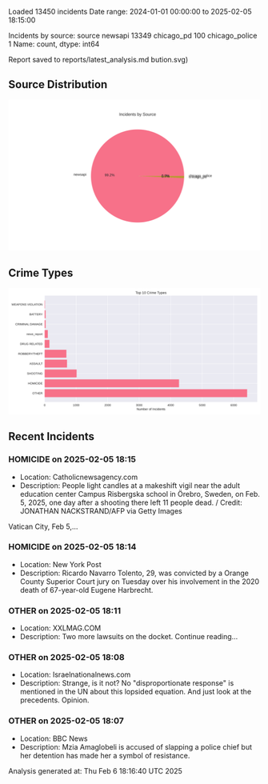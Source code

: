 
Loaded 13450 incidents
Date range: 2024-01-01 00:00:00 to 2025-02-05 18:15:00

Incidents by source:
source
newsapi           13349
chicago_pd          100
chicago_police        1
Name: count, dtype: int64

Report saved to reports/latest_analysis.md
bution.svg)

## Source Distribution
![Source Distribution](images/source_distribution.svg)

## Crime Types
![Crime Types](images/crime_types.svg)

## Recent Incidents

### HOMICIDE on 2025-02-05 18:15
- Location: Catholicnewsagency.com
- Description: People light candles at a makeshift vigil near the adult education center Campus Risbergska school in Örebro, Sweden, on Feb. 5, 2025, one day after a shooting there left 11 people dead. / Credit: JONATHAN NACKSTRAND/AFP via Getty Images

Vatican City, Feb 5,…


### HOMICIDE on 2025-02-05 18:14
- Location: New York Post
- Description: Ricardo Navarro Tolento, 29, was convicted by a Orange County Superior Court jury on Tuesday over his involvement in the 2020 death of 67-year-old Eugene Harbrecht.


### OTHER on 2025-02-05 18:11
- Location: XXLMAG.COM
- Description: Two more lawsuits on the docket. Continue reading…


### OTHER on 2025-02-05 18:08
- Location: Israelnationalnews.com
- Description: Strange, is it not? No "disproportionate response" is mentioned in the UN about this lopsided equation. And just look at the precedents. Opinion.


### OTHER on 2025-02-05 18:07
- Location: BBC News
- Description: Mzia Amaglobeli is accused of slapping a police chief but her detention has made her a symbol of resistance.

Analysis generated at: Thu Feb  6 18:16:40 UTC 2025
